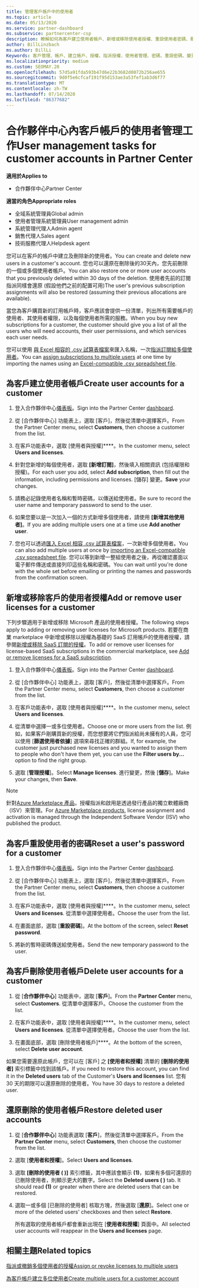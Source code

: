 ```yaml
---
title: 管理客戶帳戶中的使用者
ms.topic: article
ms.date: 05/13/2020
ms.service: partner-dashboard
ms.subservice: partnercenter-csp
description: 瞭解如何為客戶建立使用者帳戶、新增或移除使用者授權、重設使用者密碼、刪除使用者帳戶，或將其還原。
author: BillLinzbach
ms.author: BillLi
Keywords: 客戶管理、帳戶、建立帳戶、授權、指派授權、使用者管理、密碼、重設密碼、變更密碼
ms.localizationpriority: medium
ms.custom: SEOMAY.20
ms.openlocfilehash: 57d5a91fda593b47d6e22b3682d0072b256ae655
ms.sourcegitcommit: 9d0f5e6cfcaf191f95d153ae3a53fef1ab3d6f77
ms.translationtype: MT
ms.contentlocale: zh-TW
ms.lasthandoff: 07/14/2020
ms.locfileid: "86377682"
---
```

# <a name="user-management-tasks-for-customer-accounts-in-partner-center"></a><span data-ttu-id="25a18-104">合作夥伴中心內客戶帳戶的使用者管理工作</span><span class="sxs-lookup"><span data-stu-id="25a18-104">User management tasks for customer accounts in Partner Center</span></span>

<span data-ttu-id="25a18-105">**適用於**</span><span class="sxs-lookup"><span data-stu-id="25a18-105">**Applies to**</span></span>

- <span data-ttu-id="25a18-106">合作夥伴中心</span><span class="sxs-lookup"><span data-stu-id="25a18-106">Partner Center</span></span>

<span data-ttu-id="25a18-107">**適當的角色**</span><span class="sxs-lookup"><span data-stu-id="25a18-107">**Appropriate roles**</span></span>

- <span data-ttu-id="25a18-108">全域系統管理員</span><span class="sxs-lookup"><span data-stu-id="25a18-108">Global admin</span></span>
- <span data-ttu-id="25a18-109">使用者管理系統管理員</span><span class="sxs-lookup"><span data-stu-id="25a18-109">User management admin</span></span>
- <span data-ttu-id="25a18-110">系統管理代理人</span><span class="sxs-lookup"><span data-stu-id="25a18-110">Admin agent</span></span>
- <span data-ttu-id="25a18-111">銷售代理人</span><span class="sxs-lookup"><span data-stu-id="25a18-111">Sales agent</span></span>
- <span data-ttu-id="25a18-112">技術服務代理人</span><span class="sxs-lookup"><span data-stu-id="25a18-112">Helpdesk agent</span></span>

<span data-ttu-id="25a18-113">您可以在客戶的帳戶中建立及刪除新的使用者。</span><span class="sxs-lookup"><span data-stu-id="25a18-113">You can create and delete new users in a customer's account.</span></span> <span data-ttu-id="25a18-114">您也可以還原在刪除後的30天內，您先前刪除的一個或多個使用者帳戶。</span><span class="sxs-lookup"><span data-stu-id="25a18-114">You can also restore one or more user accounts that you previously deleted within 30 days of the deletion.</span></span> <span data-ttu-id="25a18-115">使用者先前的訂閱指派同樣會還原 (假設他們之前的配置可用)</span><span class="sxs-lookup"><span data-stu-id="25a18-115">The user's previous subscription assignments will also be restored (assuming their previous allocations are available).</span></span>

<span data-ttu-id="25a18-116">當您為客戶購買新的訂用帳戶時，客戶應該會提供一份清單，列出所有需要帳戶的使用者、其使用者權限，以及每個使用者所需的服務。</span><span class="sxs-lookup"><span data-stu-id="25a18-116">When you buy new subscriptions for a customer, the customer should give you a list of all the users who will need accounts, their user permissions, and which services each user needs.</span></span>  

<span data-ttu-id="25a18-117">您可以使用 [與 Excel 相容的 .csv 試算表檔案](adding-multiple-users-to-a-customer-account.md)來匯入名稱，一次[指派訂閱給多個使用者](bulk-license-provisioning-for-multiple-users.md)。</span><span class="sxs-lookup"><span data-stu-id="25a18-117">You can [assign subscriptions to multiple users](bulk-license-provisioning-for-multiple-users.md) at one time by importing the names using an [Excel-compatible .csv spreadsheet file](adding-multiple-users-to-a-customer-account.md).</span></span>

<a href="" id="createuseraccounts"></a>

## <a name="create-user-accounts-for-a-customer"></a><span data-ttu-id="25a18-118">為客戶建立使用者帳戶</span><span class="sxs-lookup"><span data-stu-id="25a18-118">Create user accounts for a customer</span></span>

1. <span data-ttu-id="25a18-119">登入合作夥伴中心[儀表板](https://partner.microsoft.com/dashboard)。</span><span class="sxs-lookup"><span data-stu-id="25a18-119">Sign into the Partner Center [dashboard](https://partner.microsoft.com/dashboard).</span></span>

2. <span data-ttu-id="25a18-120">從 [合作夥伴中心] 功能表上，選取 [客戶]，然後從清單中選擇客戶。</span><span class="sxs-lookup"><span data-stu-id="25a18-120">From the Partner Center menu, select **Customers**, then choose a customer from the list.</span></span>

3. <span data-ttu-id="25a18-121">在客戶功能表中，選取 [使用者與授權]\*\*\*\*。</span><span class="sxs-lookup"><span data-stu-id="25a18-121">In the customer menu, select **Users and licenses**.</span></span>

4. <span data-ttu-id="25a18-122">針對您新增的每個使用者，選取 **\[新增訂閱\]**，然後填入相關資訊 (包括權限和授權)。</span><span class="sxs-lookup"><span data-stu-id="25a18-122">For each user you add, select **Add subscription**, then fill out the information, including permissions and licenses.</span></span> <span data-ttu-id="25a18-123">[儲存] 變更。</span><span class="sxs-lookup"><span data-stu-id="25a18-123">**Save** your changes.</span></span>

5. <span data-ttu-id="25a18-124">請務必記錄使用者名稱和暫時密碼，以傳送給使用者。</span><span class="sxs-lookup"><span data-stu-id="25a18-124">Be sure to record the user name and temporary password to send to the user.</span></span>

6. <span data-ttu-id="25a18-125">如果您要以是一次加入一個的方式新增多個使用者，請使用 **\[新增其他使用者\]**。</span><span class="sxs-lookup"><span data-stu-id="25a18-125">If you are adding multiple users one at a time use **Add another user**.</span></span>

7. <span data-ttu-id="25a18-126">您也可以透過[匯入 Excel 相容 .csv 試算表檔案](adding-multiple-users-to-a-customer-account.md)，一次新增多個使用者。</span><span class="sxs-lookup"><span data-stu-id="25a18-126">You can also add multiple users at once by [importing an Excel-compatible .csv spreadsheet file](adding-multiple-users-to-a-customer-account.md).</span></span> <span data-ttu-id="25a18-127">您可以等到新增一整組使用者之後，再從確認畫面以電子郵件傳送或直接列印這些名稱和密碼。</span><span class="sxs-lookup"><span data-stu-id="25a18-127">You can wait until you're done with the whole set before emailing or printing the names and passwords from the confirmation screen.</span></span>

<a href="" id="userlicensing"></a>

## <a name="add-or-remove-user-licenses-for-a-customer"></a><span data-ttu-id="25a18-128">新增或移除客戶的使用者授權</span><span class="sxs-lookup"><span data-stu-id="25a18-128">Add or remove user licenses for a customer</span></span>

<span data-ttu-id="25a18-129">下列步驟適用于新增或移除 Microsoft 產品的使用者授權。</span><span class="sxs-lookup"><span data-stu-id="25a18-129">The following steps apply to adding or removing user licenses for Microsoft products.</span></span> <span data-ttu-id="25a18-130">若要在商業 marketplace 中新增或移除以授權為基礎的 SaaS 訂用帳戶的使用者授權，請參閱[新增或移除 SaaS 訂閱的授權](csp-commercial-marketplace-manage.md#add-or-remove-licenses-for-a-saas-subscription)。</span><span class="sxs-lookup"><span data-stu-id="25a18-130">To add or remove user licenses for license-based SaaS subscriptions in the commercial marketplace, see [Add or remove licenses for a SaaS subscription](csp-commercial-marketplace-manage.md#add-or-remove-licenses-for-a-saas-subscription).</span></span>

1. <span data-ttu-id="25a18-131">登入合作夥伴中心[儀表板](https://partner.microsoft.com/dashboard)。</span><span class="sxs-lookup"><span data-stu-id="25a18-131">Sign into the Partner Center [dashboard](https://partner.microsoft.com/dashboard).</span></span>

2. <span data-ttu-id="25a18-132">從 [合作夥伴中心] 功能表上，選取 [客戶]，然後從清單中選擇客戶。</span><span class="sxs-lookup"><span data-stu-id="25a18-132">From the Partner Center menu, select **Customers**, then choose a customer from the list.</span></span>

3. <span data-ttu-id="25a18-133">在客戶功能表中，選取 [使用者與授權]\*\*\*\*。</span><span class="sxs-lookup"><span data-stu-id="25a18-133">In the customer menu, select **Users and licenses**.</span></span>

4. <span data-ttu-id="25a18-134">從清單中選擇一或多位使用者。</span><span class="sxs-lookup"><span data-stu-id="25a18-134">Choose one or more users from the list.</span></span> <span data-ttu-id="25a18-135">例如，如果客戶剛購買新的授權，而您想要將它們指派給尚未擁有的人員，您可以使用 [**篩選使用者依據**] 選項來尋找正確的群組。</span><span class="sxs-lookup"><span data-stu-id="25a18-135">If, for example, the customer just purchased new licenses and you wanted to assign them to people who don't have them yet, you can use the **Filter users by...** option to find the right group.</span></span>

5. <span data-ttu-id="25a18-136">選取 [**管理授權**]。</span><span class="sxs-lookup"><span data-stu-id="25a18-136">Select **Manage licenses**.</span></span> <span data-ttu-id="25a18-137">進行變更，然後 [**儲存**]。</span><span class="sxs-lookup"><span data-stu-id="25a18-137">Make your changes, then **Save**.</span></span>

> [!NOTE]
> <span data-ttu-id="25a18-138">針對[Azure Marketplace 產品](csp-commercial-marketplace-manage.md#assign-licenses-and-activate-a-subscription-on-behalf-of-a-customer)，授權指派和啟用是透過發行產品的獨立軟體廠商（ISV）來管理。</span><span class="sxs-lookup"><span data-stu-id="25a18-138">For [Azure Marketplace products](csp-commercial-marketplace-manage.md#assign-licenses-and-activate-a-subscription-on-behalf-of-a-customer), license assignment and activation is managed through the Independent Software Vendor (ISV) who published the product.</span></span>

<a href="" id="resetpassword"></a>

## <a name="reset-a-users-password-for-a-customer"></a><span data-ttu-id="25a18-139">為客戶重設使用者的密碼</span><span class="sxs-lookup"><span data-stu-id="25a18-139">Reset a user's password for a customer</span></span>

1. <span data-ttu-id="25a18-140">登入合作夥伴中心[儀表板](https://partner.microsoft.com/dashboard)。</span><span class="sxs-lookup"><span data-stu-id="25a18-140">Sign into the Partner Center [dashboard](https://partner.microsoft.com/dashboard).</span></span>

2. <span data-ttu-id="25a18-141">從 [合作夥伴中心] 功能表上，選取 [客戶]，然後從清單中選擇客戶。</span><span class="sxs-lookup"><span data-stu-id="25a18-141">From the Partner Center menu, select **Customers**, then choose a customer from the list.</span></span>

3.  <span data-ttu-id="25a18-142">在客戶功能表中，選取 [使用者與授權]\*\*\*\*。</span><span class="sxs-lookup"><span data-stu-id="25a18-142">In the customer menu, select **Users and licenses**.</span></span> <span data-ttu-id="25a18-143">從清單中選擇使用者。</span><span class="sxs-lookup"><span data-stu-id="25a18-143">Choose the user from the list.</span></span>

4.  <span data-ttu-id="25a18-144">在畫面底部，選取 [**重設密碼**]。</span><span class="sxs-lookup"><span data-stu-id="25a18-144">At the bottom of the screen, select **Reset password**.</span></span> 

5.  <span data-ttu-id="25a18-145">將新的暫時密碼傳送給使用者。</span><span class="sxs-lookup"><span data-stu-id="25a18-145">Send the new temporary password to the user.</span></span>

<a href="" id="deleteuseraccounts"></a>

## <a name="delete-user-accounts-for-a-customer"></a><span data-ttu-id="25a18-146">為客戶刪除使用者帳戶</span><span class="sxs-lookup"><span data-stu-id="25a18-146">Delete user accounts for a customer</span></span>

1.  <span data-ttu-id="25a18-147">從 [**合作夥伴中心**] 功能表中，選取 [**客戶**]。</span><span class="sxs-lookup"><span data-stu-id="25a18-147">From the **Partner Center** menu, select **Customers**.</span></span> <span data-ttu-id="25a18-148">從清單中選擇客戶。</span><span class="sxs-lookup"><span data-stu-id="25a18-148">Choose the customer from the list.</span></span>

2.  <span data-ttu-id="25a18-149">在客戶功能表中，選取 [使用者與授權]\*\*\*\*。</span><span class="sxs-lookup"><span data-stu-id="25a18-149">In the customer menu, select **Users and licenses**.</span></span> <span data-ttu-id="25a18-150">從清單中選擇使用者。</span><span class="sxs-lookup"><span data-stu-id="25a18-150">Choose the user from the list.</span></span>

3.  <span data-ttu-id="25a18-151">在畫面底部，選取 [刪除使用者帳戶]\*\*\*\*。</span><span class="sxs-lookup"><span data-stu-id="25a18-151">At the bottom of the screen, select **Delete user account**.</span></span>

<span data-ttu-id="25a18-152">如果您需要還原此帳戶，您可以在 \[客戶\] 之 **\[使用者和授權\]** 清單的 **\[刪除的使用者\]** 索引標籤中找到該帳戶。</span><span class="sxs-lookup"><span data-stu-id="25a18-152">If you need to restore this account, you can find it in the **Deleted users** tab of the Customer's **Users and licenses** list.</span></span> <span data-ttu-id="25a18-153">您有 30 天的期限可以還原刪除的使用者。</span><span class="sxs-lookup"><span data-stu-id="25a18-153">You have 30 days to restore a deleted user.</span></span>

<a href="" id="restoreuseraccounts"></a>

## <a name="restore-deleted-user-accounts"></a><span data-ttu-id="25a18-154">還原刪除的使用者帳戶</span><span class="sxs-lookup"><span data-stu-id="25a18-154">Restore deleted user accounts</span></span>

1.  <span data-ttu-id="25a18-155">從 [**合作夥伴中心**] 功能表選取 [**客戶**]，然後從清單中選擇客戶。</span><span class="sxs-lookup"><span data-stu-id="25a18-155">From the **Partner Center** menu, select **Customers**, then choose the customer from the list.</span></span>

2.  <span data-ttu-id="25a18-156">選取 [**使用者和授權**]。</span><span class="sxs-lookup"><span data-stu-id="25a18-156">Select **Users and licenses**.</span></span>

3.  <span data-ttu-id="25a18-157">選取 **\[刪除的使用者 ( )\]** 索引標籤，其中應該會顯示 **(1)**，如果有多個可還原的已刪除使用者，則顯示更大的數字。</span><span class="sxs-lookup"><span data-stu-id="25a18-157">Select the **Deleted users ( )** tab. It should read **(1)** or greater when there are deleted users that can be restored.</span></span>

4.  <span data-ttu-id="25a18-158">選取一或多個 [已刪除的使用者] 核取方塊，然後選取 [**還原**]。</span><span class="sxs-lookup"><span data-stu-id="25a18-158">Select one or more of the deleted users' checkboxes and then select **Restore**.</span></span>

    <span data-ttu-id="25a18-159">所有選取的使用者帳戶都會重新出現在 [**使用者和授權**] 頁面中。</span><span class="sxs-lookup"><span data-stu-id="25a18-159">All selected user accounts will reappear in the **Users and licenses** page.</span></span>

## <a name="related-topics"></a><span data-ttu-id="25a18-160">相關主題</span><span class="sxs-lookup"><span data-stu-id="25a18-160">Related topics</span></span>


[<span data-ttu-id="25a18-161">指派或撤銷多個使用者的授權</span><span class="sxs-lookup"><span data-stu-id="25a18-161">Assign or revoke licenses to multiple users</span></span>](bulk-license-provisioning-for-multiple-users.md)

[<span data-ttu-id="25a18-162">為客戶帳戶建立多位使用者</span><span class="sxs-lookup"><span data-stu-id="25a18-162">Create multiple users for a customer account</span></span>](adding-multiple-users-to-a-customer-account.md)